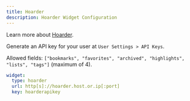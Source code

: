 ```yaml
---
title: Hoarder
description: Hoarder Widget Configuration
---
```


Learn more about [Hoarder](https://hoarder.app).

Generate an API key for your user at `User Settings > API Keys`.

Allowed fields: `["bookmarks", "favorites", "archived", "highlights", "lists", "tags"]` (maximum of 4).

```yaml
widget:
  type: hoarder
  url: http[s]://hoarder.host.or.ip[:port]
  key: hoarderapikey
```
